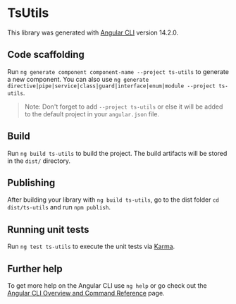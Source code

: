 # TsUtils

This library was generated with [Angular CLI](https://github.com/angular/angular-cli) version 14.2.0.

## Code scaffolding

Run `ng generate component component-name --project ts-utils` to generate a new component. You can also use `ng generate directive|pipe|service|class|guard|interface|enum|module --project ts-utils`.
> Note: Don't forget to add `--project ts-utils` or else it will be added to the default project in your `angular.json` file. 

## Build

Run `ng build ts-utils` to build the project. The build artifacts will be stored in the `dist/` directory.

## Publishing

After building your library with `ng build ts-utils`, go to the dist folder `cd dist/ts-utils` and run `npm publish`.

## Running unit tests

Run `ng test ts-utils` to execute the unit tests via [Karma](https://karma-runner.github.io).

## Further help

To get more help on the Angular CLI use `ng help` or go check out the [Angular CLI Overview and Command Reference](https://angular.io/cli) page.
